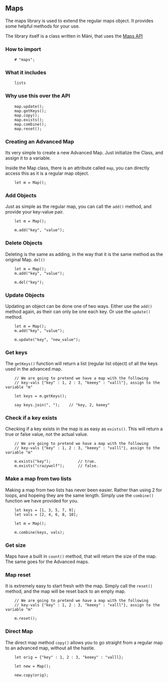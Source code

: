 ## Maps
The maps library is used to extend the regular maps object. It provides some helpful methods for your use.

The library itself is a class written in Máni, that uses the [Maps API](api/maps.md)

### How to import
~~~ mani
    # "maps";
~~~

### What it includes
~~~ mani
    lists
~~~

### Why use this over the API
~~~ mani
    map.update();
    map.getKeys();
    map.copy();
    map.exists();
    map.combine();
    map.reset();
~~~

### Creating an Advanced Map
Its very simple to create a new Advanced Map. Just initialize the Class, and assign it to a variable.

Inside the Map class, there is an attribute called `map`, you can directly access this as it is a regular map object.

~~~ mani
    let m = Map();
~~~

### Add Objects
Just as simple as the regular map, you can call the `add()` method, and provide your key-value pair.

~~~ mani
    let m = Map();

    m.add("key", "value");
~~~

### Delete Objects
Deleting is the same as adding, in the way that it is the same method as the original Map. `del()`

~~~ mani
    let m = Map();
    m.add("key", "value");

    m.del("key");
~~~

### Update Objects
Updating an object can be done one of two ways. Either use the `add()` method again, as their can only be one each key. Or use the `update()` method.

~~~ mani
    let m = Map();
    m.add("key", "value");

    m.update("key", "new_value");
~~~

### Get keys
The `getKeys()` function will return a list (regular list object) of all the keys used in the advanced map.

~~~ mani
    // We are going to pretend we have a map with the following
    // key-vals {"key" : 1, 2 : 3, "keeey" : "valll"}, assign to the variable "m"

    let keys = m.getKeys();

    say keys.join(", ");    // "key, 2, keeey"
~~~

### Check if a key exists
Checking if a key exists in the map is as easy as `exists()`.
This will return a true or false value, not the actual value.

~~~ mani
    // We are going to pretend we have a map with the following
    // key-vals {"key" : 1, 2 : 3, "keeey" : "valll"}, assign to the variable "m"

    m.exists("key");            // true.
    m.exists("crazywolf");      // false.
~~~

### Make a map from two lists
Making a map from two lists has never been easier. Rather than using 2 for loops, and hopeing they are the same length. Simply use the `combine()` function we have provided for you.

~~~ mani
    let keys = [1, 3, 5, 7, 9];
    let vals = [2, 4, 6, 8, 10];

    let m = Map();

    m.combine(keys, vals);
~~~

### Get size
Maps have a built in `count()` method, that will return the size of the map. The same goes for the Advanced maps.

### Map reset
It is extremely easy to start fresh with the map. Simply call the `reset()` method, and the map will be reset back to an empty map.

~~~ mani
    // We are going to pretend we have a map with the following
    // key-vals {"key" : 1, 2 : 3, "keeey" : "valll"}, assign to the variable "m"

    m.reset();
~~~

### Direct Map
The direct map method `copy()` allows you to go straight from a regular map to an advanced map, without all the hastle.

~~~ mani
    let orig = {"key" : 1, 2 : 3, "keeey" : "valll};

    let new = Map();

    new.copy(orig);
~~~